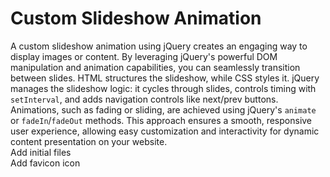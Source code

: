 # Custom Slideshow Animation
A custom slideshow animation using jQuery creates an engaging way to display images or content. By leveraging jQuery's powerful DOM manipulation and animation capabilities, you can seamlessly transition between slides. HTML structures the slideshow, while CSS styles it. jQuery manages the slideshow logic: it cycles through slides, controls timing with `setInterval`, and adds navigation controls like next/prev buttons. Animations, such as fading or sliding, are achieved using jQuery's `animate` or `fadeIn`/`fadeOut` methods. This approach ensures a smooth, responsive user experience, allowing easy customization and interactivity for dynamic content presentation on your website.
<br>
Add initial files
<br>
Add favicon icon